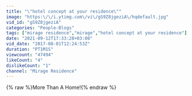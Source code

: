 ```yaml
---
title: "\"hotel concept at your residence\""
image: "https:\/\/i.ytimg.com\/vi\/gS9Z8jgeziA\/hqdefault.jpg"
vid_id: "gS9Z8jgeziA"
categories: "People-Blogs"
tags: ["mirage residence","mirage","hotel concept at your residence"]
date: "2021-09-12T17:33:28+03:00"
vid_date: "2017-08-01T12:24:53Z"
duration: "PT1M1S"
viewcount: "47494"
likeCount: "4"
dislikeCount: "1"
channel: "Mirage Residence"
---
```

{% raw %}More Than A Home!{% endraw %}
